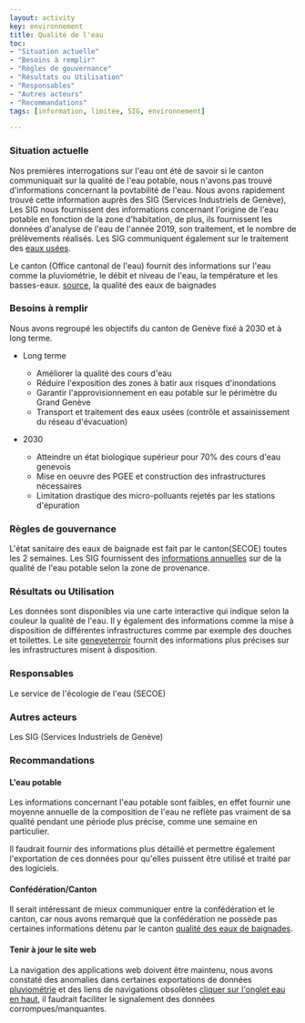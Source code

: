```yaml
---
layout: activity
key: environnement
title: Qualité de l'eau
toc:
- "Situation actuelle"
- "Besoins à remplir"
- "Règles de gouvernance"
- "Résultats ou Utilisation"
- "Responsables"
- "Autres acteurs"
- "Recommandations"
tags: [information, limitée, SIG, environnement]

---
```


### Situation actuelle

Nos premières interrogations sur l'eau ont été de savoir si le canton communiquait sur la qualité de l'eau potable, nous n'avons pas trouvé d'informations concernant la povtabilité de l'eau.
Nous avons rapidement trouvé cette information auprès des SIG (Services Industriels de Genève), Les SIG nous fournissent des informations concernant l'origine de l'eau potable en fonction
de la zone d'habitation, de plus, ils fournissent les données d'analyse de l'eau de l'année 2019, son traitement, et le nombre de prélèvements réalisés.
Les SIG communiquent également sur le traitement des [eaux usées](https://ww2.sig-ge.ch/artisans_independants/nos-offres/assainissement/eaux-usees).

Le canton (Office cantonal de l'eau) fournit des informations sur l'eau comme la pluviométrie, le débit et niveau de l'eau, la température et les basses-eaux. [source](https://vhg.ch/xt_vh/index.php), la qualité des eaux de baignades

### Besoins à remplir
Nous avons regroupé les objectifs du canton de Genève fixé à 2030 et à long terme.

- Long terme
    * Améliorer la qualité des cours d'eau
    * Réduire l'exposition des zones à batir aux risques d'inondations
    * Garantir l'approvisionnement en eau potable sur le périmètre du Grand Genève
    * Transport et traitement des eaux usées (contrôle et assainissement du réseau d'évacuation)
    

- 2030
    * Atteindre un état biologique supérieur pour 70% des cours d'eau genevois
    * Mise en oeuvre des PGEE et construction des infrastructures nécessaires
    * Limitation drastique des micro-polluants rejetés par les stations d'épuration


### Règles de gouvernance

L'état sanitaire des eaux de baignade est fait par le canton(SECOE) toutes les 2 semaines.
Les SIG fournissent des [informations annuelles](https://ww2.sig-ge.ch/particuliers/nos-offres/eau/eau-de-geneve) sur de la qualité de l'eau potable selon la zone de provenance.

### Résultats ou Utilisation

Les données sont disponibles via une carte interactive qui indique selon la couleur la qualité de l'eau.
Il y également des informations comme la mise à disposition de différentes infrastructures comme par exemple des douches et toilettes. Le site [geneveterroir](https://www.geneveterroir.ch/fr/map?a=1143) fournit des informations plus précises sur les infrastructures misent à disposition.

### Responsables

Le service de l'écologie de l'eau (SECOE)

### Autres acteurs

Les SIG (Services Industriels de Genève)

### Recommandations

#### L'eau potable
Les informations concernant l'eau potable sont faibles, en effet fournir une moyenne annuelle de la composition de l'eau ne reflète pas vraiment de sa qualité pendant une période plus précise, comme une semaine en particulier.

Il faudrait fournir des informations plus détaillé et permettre également l'exportation de ces données pour qu'elles puissent être utilisé et traité par des logiciels.
#### Confédération/Canton
Il serait intéressant de mieux communiquer entre la confédération et le canton, car nous avons remarqué que la confédération ne possède pas certaines informations détenu par le canton [qualité des eaux de baignades](https://www.bafu.admin.ch/bafu/fr/home/themes/eaux/info-specialistes/etat-des-eaux/etat-des-cours-deau/qualite-des-cours-deau/qualite-des-eaux-de-baignade.html).
#### Tenir à jour le site web
La navigation des applications web doivent être maintenu, nous avons constaté des anomalies dans certaines exportations de données [pluviométrie](https://vhg.ch/xt_vh/station_view.php?cfg=display_VH_PLUVIO&measurement_set_id=63) et des liens de navigations obsolètes [cliquer sur l'onglet eau en haut](https://vhg.ch/xt_vh/index.php), il faudrait faciliter le signalement des données corrompues/manquantes.